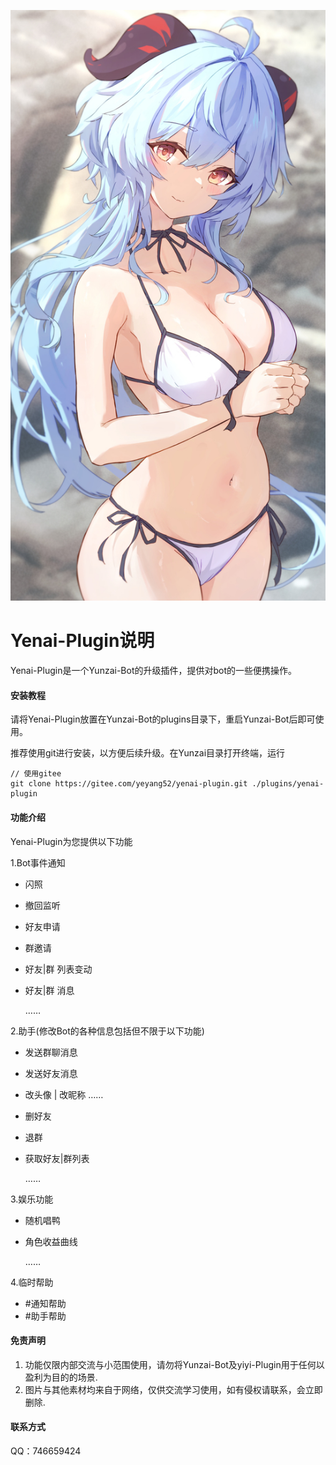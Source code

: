 ![椰羊](resources/img/100159436_p0_master1200.jpg)

# Yenai-Plugin说明

Yenai-Plugin是一个Yunzai-Bot的升级插件，提供对bot的一些便携操作。


#### 安装教程

请将Yenai-Plugin放置在Yunzai-Bot的plugins目录下，重启Yunzai-Bot后即可使用。

推荐使用git进行安装，以方便后续升级。在Yunzai目录打开终端，运行

```
// 使用gitee
git clone https://gitee.com/yeyang52/yenai-plugin.git ./plugins/yenai-plugin
```

#### 功能介绍

Yenai-Plugin为您提供以下功能

1.Bot事件通知

- 闪照

- 撤回监听

- 好友申请

- 群邀请

- 好友|群 列表变动

- 好友|群 消息

  ……

2.助手(修改Bot的各种信息包括但不限于以下功能)

- 发送群聊消息

- 发送好友消息

- 改头像 | 改昵称 ……

- 删好友

- 退群

- 获取好友|群列表

  ……

3.娱乐功能

- 随机唱鸭
- 角色收益曲线

  ……

4.临时帮助

- #通知帮助
- #助手帮助

#### 免责声明

1. 功能仅限内部交流与小范围使用，请勿将Yunzai-Bot及yiyi-Plugin用于任何以盈利为目的的场景.
2. 图片与其他素材均来自于网络，仅供交流学习使用，如有侵权请联系，会立即删除.

#### 联系方式

QQ：746659424

